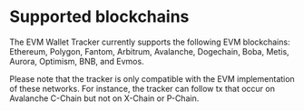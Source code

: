 # Supported blockchains

The EVM Wallet Tracker currently supports the following EVM blockchains: Ethereum, Polygon, Fantom, Arbitrum, Avalanche, Dogechain, Boba, Metis, Aurora, Optimism, BNB, and Evmos.

Please note that the tracker is only compatible with the EVM implementation of these networks. For instance, the tracker can follow tx that occur on Avalanche C-Chain but not on X-Chain or P-Chain.
